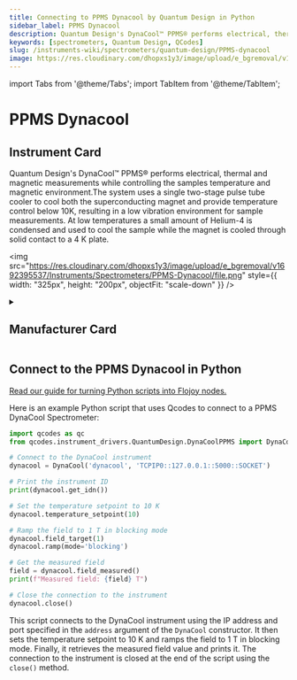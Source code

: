 ```yaml
---
title: Connecting to PPMS Dynacool by Quantum Design in Python
sidebar_label: PPMS Dynacool
description: Quantum Design's DynaCool™ PPMS® performs electrical, thermal and magnetic measurements while controlling the samples temperature and magnetic environment.The system uses a single two-stage pulse tube cooler to cool both the superconducting magnet and provide temperature control below 10K, resulting in a low vibration environment for sample measurements. At low temperatures a small amount of Helium-4 is condensed and used to cool the sample while the magnet is cooled through solid contact to a 4 K plate.
keywords: [spectrometers, Quantum Design, QCodes]
slug: /instruments-wiki/spectrometers/quantum-design/PPMS-dynacool
image: https://res.cloudinary.com/dhopxs1y3/image/upload/e_bgremoval/v1692395537/Instruments/Spectrometers/PPMS-Dynacool/file.png
---
```


import Tabs from '@theme/Tabs';
import TabItem from '@theme/TabItem';

# PPMS Dynacool

## Instrument Card

<div className="flex">

<div>

Quantum Design's DynaCool™ PPMS® performs electrical, thermal and magnetic measurements while controlling the samples temperature and magnetic environment.The system uses a single two-stage pulse tube cooler to cool both the superconducting magnet and provide temperature control below 10K, resulting in a low vibration environment for sample measurements. At low temperatures a small amount of Helium-4 is condensed and used to cool the sample while the magnet is cooled through solid contact to a 4 K plate.

</div>

<img src="https://res.cloudinary.com/dhopxs1y3/image/upload/e_bgremoval/v1692395537/Instruments/Spectrometers/PPMS-Dynacool/file.png" style={{ width: "325px", height: "200px", objectFit: "scale-down" }} />

</div>

<details>
<summary><h2>Manufacturer Card</h2></summary>

<img src="https://res.cloudinary.com/dhopxs1y3/image/upload/v1692126008/Instruments/Vendor%20Logos/QuantumDesign.png" style={{ width: "100%", height: "170px",objectFit: "scale-down" }} />

Quantum Design manufactures automated temperature and magnetic field testing platforms. <a href="https://www.qdusa.com/">Website</a>.

<ul>
  <li>Headquarters: San Diego, California</li>
  <li>Yearly Revenue (millions, USD): 41.5</li>
</ul>
</details>

## Connect to the PPMS Dynacool in Python

[Read our guide for turning Python scripts into Flojoy nodes.](https://docs.flojoy.ai/custom-nodes/creating-custom-node/)
<Tabs>
<TabItem value="QCodes" label="QCodes">

Here is an example Python script that uses Qcodes to connect to a PPMS DynaCool Spectrometer:

```python
import qcodes as qc
from qcodes.instrument_drivers.QuantumDesign.DynaCoolPPMS import DynaCool

# Connect to the DynaCool instrument
dynacool = DynaCool('dynacool', 'TCPIP0::127.0.0.1::5000::SOCKET')

# Print the instrument ID
print(dynacool.get_idn())

# Set the temperature setpoint to 10 K
dynacool.temperature_setpoint(10)

# Ramp the field to 1 T in blocking mode
dynacool.field_target(1)
dynacool.ramp(mode='blocking')

# Get the measured field
field = dynacool.field_measured()
print(f"Measured field: {field} T")

# Close the connection to the instrument
dynacool.close()
```

This script connects to the DynaCool instrument using the IP address and port specified in the `address` argument of the `DynaCool` constructor. It then sets the temperature setpoint to 10 K and ramps the field to 1 T in blocking mode. Finally, it retrieves the measured field value and prints it. The connection to the instrument is closed at the end of the script using the `close()` method.

</TabItem>
</Tabs>